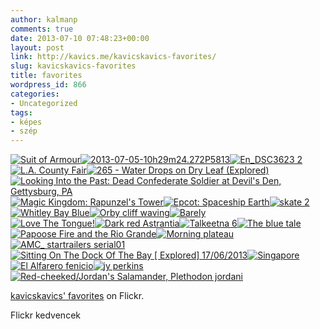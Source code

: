 ```yaml
---
author: kalmanp
comments: true
date: 2013-07-10 07:48:23+00:00
layout: post
link: http://kavics.me/kavicskavics-favorites/
slug: kavicskavics-favorites
title: favorites
wordpress_id: 866
categories:
- Uncategorized
tags:
- képes
- szép
---
```


[![Suit of Armour](http://farm8.staticflickr.com/7379/9234810026_d632b0bb4b_s.jpg)](http://www.flickr.com/photos/sylviasometimes/9234810026/in/faves-kavics/)[![2013-07-05-10h29m24.272P5813](http://farm6.staticflickr.com/5522/9214760223_9c8bc272a4_s.jpg)](http://www.flickr.com/photos/ajhaverkamp/9214760223/in/faves-kavics/)[![En_DSC3623 2](http://farm6.staticflickr.com/5328/9222926881_13d4018a41_s.jpg)](http://www.flickr.com/photos/richard_bianchi/9222926881/in/faves-kavics/)[![L.A. County Fair](http://farm6.staticflickr.com/5455/9194186893_5ab2640fee_s.jpg)](http://www.flickr.com/photos/hollylovesfilm/9194186893/in/faves-kavics/)[![265 - Water Drops on Dry Leaf (Explored)](http://farm4.staticflickr.com/3807/9167547294_88c8a86b82_s.jpg)](http://www.flickr.com/photos/76297493@N02/9167547294/in/faves-kavics/)[![Looking Into the Past: Dead Confederate Soldier at Devil's Den, Gettysburg, PA](http://farm4.staticflickr.com/3705/9180969104_cf16a89146_s.jpg)](http://www.flickr.com/photos/jasonepowell/9180969104/in/faves-kavics/)  
[![Magic Kingdom: Rapunzel's Tower](http://farm6.staticflickr.com/5542/9181730385_7426c9a2f5_s.jpg)](http://www.flickr.com/photos/somuchhamilton/9181730385/in/faves-kavics/)[![Epcot: Spaceship Earth](http://farm3.staticflickr.com/2809/9149657423_41696fde1d_s.jpg)](http://www.flickr.com/photos/somuchhamilton/9149657423/in/faves-kavics/)[![skate 2](http://farm8.staticflickr.com/7304/9185939598_b1c4dec53b_s.jpg)](http://www.flickr.com/photos/lockwasher/9185939598/in/faves-kavics/)[![Whitley Bay Blue](http://farm6.staticflickr.com/5522/9155604792_2d766ddfa9_s.jpg)](http://www.flickr.com/photos/hobsonish/9155604792/in/faves-kavics/)[![Orby cliff waving](http://farm4.staticflickr.com/3674/9156097257_11c01721da_s.jpg)](http://www.flickr.com/photos/hobsonish/9156097257/in/faves-kavics/)[![Barely](http://farm3.staticflickr.com/2875/9181525817_e8c46cbe4b_s.jpg)](http://www.flickr.com/photos/thewiresmith/9181525817/in/faves-kavics/)  
[![Love The Tongue!](http://farm6.staticflickr.com/5328/9161034899_801d79debc_s.jpg)](http://www.flickr.com/photos/dan-lem2001/9161034899/in/faves-kavics/)[![Dark red Astrantia](http://farm3.staticflickr.com/2826/9177685726_87c69a0796_s.jpg)](http://www.flickr.com/photos/27955898@N07/9177685726/in/faves-kavics/)[![Talkeetna 6](http://farm6.staticflickr.com/5550/9160316716_216da3c4de_s.jpg)](http://www.flickr.com/photos/zihangyin/9160316716/in/faves-kavics/)[![The blue tale](http://farm9.staticflickr.com/8538/8650307177_3259401ea8_s.jpg)](http://www.flickr.com/photos/49658368@N00/8650307177/in/faves-kavics/)[![Papoose Fire and the Rio Grande](http://farm4.staticflickr.com/3804/9127702121_13842bd6c1_s.jpg)](http://www.flickr.com/photos/michaelunderwood/9127702121/in/faves-kavics/)[![Morning plateau](http://farm8.staticflickr.com/7302/9076439966_6f74a02954_s.jpg)](http://www.flickr.com/photos/azure_toy_box/9076439966/in/faves-kavics/)  
[![AMC_ startrailers serial01](http://farm8.staticflickr.com/7295/9116007178_b584b30590_s.jpg)](http://www.flickr.com/photos/photografodaldeia/9116007178/in/faves-kavics/)[![Sitting On The Dock Of The Bay [ Explored] 17/06/2013](http://farm3.staticflickr.com/2823/9069502856_abcb4f263f_s.jpg)](http://www.flickr.com/photos/73820119@N06/9069502856/in/faves-kavics/)[![Singapore](http://farm3.staticflickr.com/2825/9056019584_a73724fe8d_s.jpg)](http://www.flickr.com/photos/thelittlestudio/9056019584/in/faves-kavics/)[![El Alfarero fenicio](http://farm3.staticflickr.com/2870/9077158217_08f20d1cca_s.jpg)](http://www.flickr.com/photos/jrrey/9077158217/in/faves-kavics/)[![jy perkins](http://farm8.staticflickr.com/7350/9055065145_892b018c3a_s.jpg)](http://www.flickr.com/photos/primatephotography/9055065145/in/faves-kavics/)[![Red-cheeked/Jordan's Salamander, Plethodon jordani](http://farm8.staticflickr.com/7365/9027797995_a2987f7c3d_s.jpg)](http://www.flickr.com/photos/billbouton/9027797995/in/faves-kavics/)






[kavicskavics' favorites](http://www.flickr.com/photos/kavics/favorites/) on Flickr.




Flickr kedvencek
